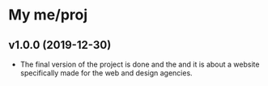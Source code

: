 My me/proj
==========

v1.0.0 (2019-12-30)
----------------------

* The final version of the project is done and the
and it is about a website specifically made for the web and
design agencies.
